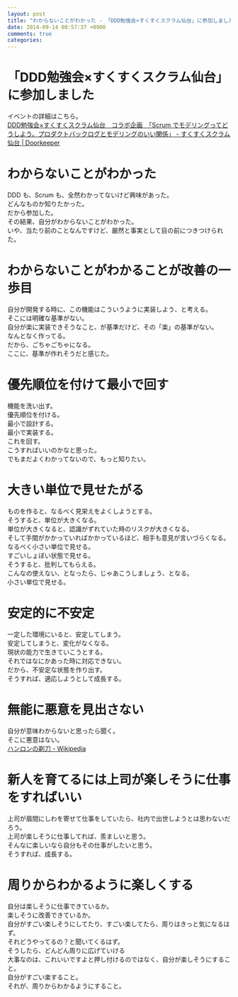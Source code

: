 ```yaml
---
layout: post
title: "わからないことがわかった - 「DDD勉強会×すくすくスクラム仙台」に参加しました"
date: 2014-09-14 00:57:37 +0900
comments: true
categories: 
---
```


# 「DDD勉強会×すくすくスクラム仙台」に参加しました
イベントの詳細はこちら。  
[DDD勉強会×すくすくスクラム仙台　コラボ企画　「Scrum でモデリングってどうしよう。プロダクトバックログとモデリングのいい関係」 - すくすくスクラム仙台 | Doorkeeper](http://sukusuku-sendai.doorkeeper.jp/events/14558)

# わからないことがわかった
DDD も、Scrum も、全然わかってないけど興味があった。  
どんなものか知りたかった。  
だから参加した。  
その結果、自分がわからないことがわかった。  
いや、当たり前のことなんですけど、厳然と事実として目の前につきつけられた。

# わからないことがわかることが改善の一歩目
自分が開発する時に、この機能はこういうように実装しよう、と考える。  
そこには明確な基準がない。  
自分が楽に実装できそうなこと、が基準だけど、その「楽」の基準がない。  
なんとなく作ってる。  
だから、ごちゃごちゃになる。  
ここに、基準が作れそうだと感じた。

# 優先順位を付けて最小で回す
機能を洗い出す。  
優先順位を付ける。  
最小で設計する。  
最小で実装する。  
これを回す。  
こうすればいいのかなと思った。  
でもまだよくわかってないので、もっと知りたい。

# 大きい単位で見せたがる
ものを作ると、なるべく見栄えをよくしようとする。  
そうすると、単位が大きくなる。  
単位が大きくなると、認識がずれていた時のリスクが大きくなる。  
そして手間がかかっていればかかっているほど、相手も意見が言いづらくなる。  
なるべく小さい単位で見せる。  
すごいしょぼい状態で見せる。  
そうすると、批判してもらえる。  
こんなの使えない、となったら、じゃあこうしましょう、となる。  
小さい単位で見せる。

# 安定的に不安定
一定した環境にいると、安定してしまう。  
安定してしまうと、変化がなくなる。  
現状の能力で生きていこうとする。  
それではなにかあった時に対応できない。  
だから、不安定な状態を作り出す。  
そうすれば、適応しようとして成長する。

# 無能に悪意を見出さない
自分が意味わからないと思ったら聞く。  
そこに悪意はない。  
[ハンロンの剃刀 - Wikipedia](http://ja.wikipedia.org/wiki/%E3%83%8F%E3%83%B3%E3%83%AD%E3%83%B3%E3%81%AE%E5%89%83%E5%88%80)

# 新人を育てるには上司が楽しそうに仕事をすればいい
上司が眉間にしわを寄せて仕事をしていたら、社内で出世しようとは思わないだろう。  
上司が楽しそうに仕事してれば、羨ましいと思う。  
そんなに楽しいなら自分もその仕事がしたいと思う。  
そうすれば、成長する。

# 周りからわかるように楽しくする
自分は楽しそうに仕事できているか。  
楽しそうに改善できているか。  
自分がすごい楽しそうにしてたり、すごい楽してたら、周りはきっと気になるはず。  
それどうやってるの？と聞いてくるはず。  
そうしたら、どんどん周りに広げていける  
大事なのは、これいいですよと押し付けるのではなく、自分が楽しそうにすること。  
自分がすごい楽すること。  
それが、周りからわかるようにすること。
